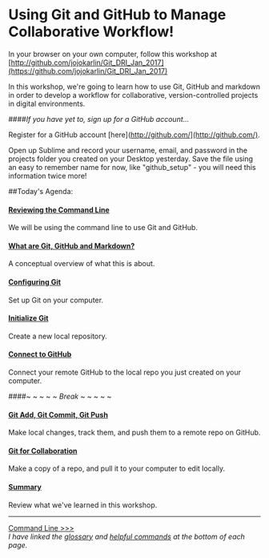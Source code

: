 # Using Git and GitHub to Manage Collaborative Workflow!

In your browser on your own computer, follow this workshop at [http://github.com/jojokarlin/Git_DRI_Jan_2017](https://github.com/jojokarlin/Git_DRI_Jan_2017)

In this workshop, we're going to learn how to use Git, GitHub and markdown in order to develop a workflow for collaborative, version-controlled projects in digital environments. 

####_If you have yet to, sign up for a GitHub account..._ 

Register for a GitHub account [here](http://github.com/](http://github.com/).

Open up Sublime and record your username, email, and password in the projects folder you created on your Desktop yesterday. Save the file using an easy to remember name for now, like "github_setup" - you will need this information twice more!

##Today's Agenda:

#### [Reviewing the Command Line](commandline.md)
We will be using the command line to use Git and GitHub.

#### [What are Git, GitHub and Markdown?](concept.md)
A conceptual overview of what this is about.

#### [Configuring Git](gitconfig.md)
Set up Git on your computer.

#### [Initialize Git](gitinit.md)
Create a new local repository.

#### [Connect to GitHub](github.md)
Connect your remote GitHub to the local repo you just created on your computer.

####~ ~ ~ ~ ~ _Break_ ~ ~ ~ ~ ~

#### [Git Add, Git Commit, Git Push](gitaction.md)
Make local changes, track them, and push them to a remote repo on GitHub.

#### [Git for Collaboration](gitpull.md)
Make a copy of a repo, and pull it to your computer to edit locally.

#### [Summary](summary.md)  
Review what we've learned in this workshop.  

---
[Command Line >>>](commandline.md)  
_I have linked the [glossary](glossary.md) and [helpful commands](helpfulcommands.md) at the bottom of each page._
